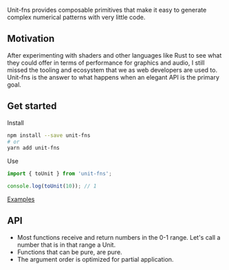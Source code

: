 Unit-fns provides composable primitives that make it easy to generate complex numerical patterns with very little code.

## Motivation
After experimenting with shaders and other languages like Rust to see what they could offer in terms of performance for graphics and audio, I still missed the tooling and ecosystem that we as web developers are used to. Unit-fns is the answer to what happens when an elegant API is the primary goal.

## Get started

Install

```bash
npm install --save unit-fns
# or
yarn add unit-fns
```

Use

```typescript
import { toUnit } from 'unit-fns';

console.log(toUnit(10)); // 1
```

[Examples](https://github.com/skulptur/unit-fns/tree/master/example)

## API
- Most functions receive and return numbers in the 0-1 range. Let's call a number that is in that range a Unit.
- Functions that can be pure, are pure.
- The argument order is optimized for partial application.

